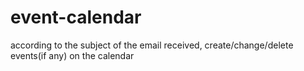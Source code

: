 # event-calendar
according to the subject of the email received, create/change/delete events(if any) on the calendar
